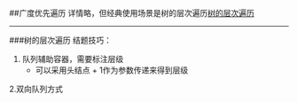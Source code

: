 ##广度优先遍历
详情略，但经典使用场景是树的层次遍历[树的层次遍历](https://leetcode-cn.com/problems/populating-next-right-pointers-in-each-node-ii)
***
###树的层次遍历
结题技巧：
1. 队列辅助容器，需要标注层级
    * 可以采用头结点 + 1作为参数传递来得到层级
    
2.双向队列方式